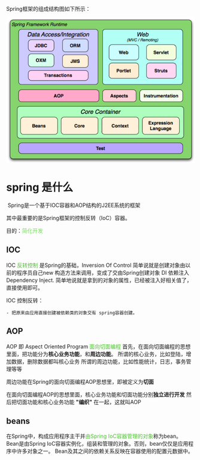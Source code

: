 Spring框架的组成结构图如下所示：

![spring-overview](images/springframework.png)



# spring 是什么

​      Spring是一个基于IOC容器和AOP结构的J2EE系统的框架

其中最重要的是Spring框架的控制反转（IoC）容器。

 

目的：<font color="#6Ee152">简化开发</font>

##  IOC

IOC <font color="#4EC132">反转控制</font> 是Spring的基础，Inversion Of Control
简单说就是创建对象由以前的程序员自己new 构造方法来调用，变成了交由Spring创建对象
DI 依赖注入 Dependency Inject. 简单地说就是拿到的对象的属性，已经被注入好相关值了，直接使用即可。

IOC 控制反转：

	- 把原来由应用直接创建被依赖类的对象交有 spring容器创建。

##  AOP

AOP 即 Aspect Oriented Program<font color="#4EC132"> 面向切面编程</font>
首先，在面向切面编程的思想里面，把功能分为**核心业务功能**，和**周边功能**。
所谓的核心业务，比如登陆，增加数据，删除数据都叫核心业务
所谓的周边功能，比如性能统计，日志，事务管理等等

周边功能在Spring的面向切面编程AOP思想里，即被定义为**切面**

在面向切面编程AOP的思想里面，核心业务功能和切面功能分别**独立进行开发**
然后把切面功能和核心业务功能 **"编织"** 在一起，这就叫AOP

## beans

在Spring中，构成应用程序主干并<font color="#4EC132">由Spring IoC容器管理的对象</font>称为bean。
Bean是由Spring IoC容器实例化，组装和管理的对象。否则，bean仅仅是应用程序中许多对象之一。
Bean及其之间的依赖关系反映在容器使用的配置元数据中。



